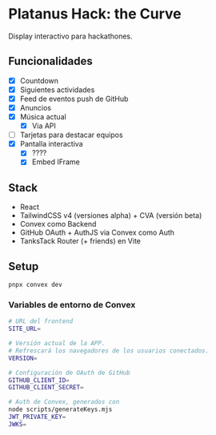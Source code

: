 # Platanus Hack: the Curve

Display interactivo para hackathones.

## Funcionalidades

- [x] Countdown
- [x] Siguientes actividades
- [x] Feed de eventos push de GitHub
- [x] Anuncios
- [x] Música actual
  - [x] Via API
- [ ] Tarjetas para destacar equipos
- [x] Pantalla interactiva
  - [x] ????
  - [x] Embed IFrame

## Stack

- React
- TailwindCSS v4 (versiones alpha) + CVA (versión beta)
- Convex como Backend
- GitHub OAuth + AuthJS via Convex como Auth
- TanksTack Router (+ friends) en Vite

## Setup

```
pnpx convex dev
```

### Variables de entorno de Convex

```sh
# URL del frontend
SITE_URL=

# Versión actual de la APP.
# Refrescará los navegadores de los usuarios conectados.
VERSION=

# Configuración de OAuth de GitHub
GITHUB_CLIENT_ID=
GITHUB_CLIENT_SECRET=

# Auth de Convex, generados con
node scripts/generateKeys.mjs
JWT_PRIVATE_KEY=
JWKS=
```
